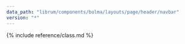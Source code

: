 ```yaml
---
data_path: "librum/components/bulma/layouts/page/header/navbar"
version: "*"
---
```


{% include reference/class.md %}
